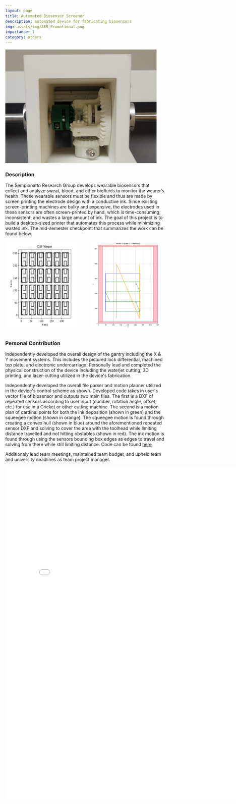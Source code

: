 ```yaml
---
layout: page
title: Automated Biosensor Screener
description: automated device for fabricating biosensors
img: assets/img/ABS_Promotional.png
importance: 1
category: others
---
```


<img title="differential" alt="differential" src="/assets/img/ABS_Differential.png" width="480" height = "360">

### Description

The Sempionatto Research Group develops wearable biosensors that collect and analyze sweat, blood, and other biofluids to monitor the wearer’s health. These wearable sensors must be flexible and thus are made by screen printing the electrode design with a conductive ink. Since existing screen-printing machines are bulky and expensive, the electrodes used in these sensors are often screen-printed by hand, which is time-consuming, inconsistent, and wastes a large amount of ink. The goal of this project is to build a desktop-sized printer that automates this process while minimizing wasted ink. The mid-semester checkpoint that summarizes the work can be found below.

<div style="display: flex; justify-content: space-between;">
    <img title="ABS Repeated Dxf" alt="ABS Repeated DXF" src="/assets/img/ABS_Repeated_DXF.png" style="width: 45%; margin-right: 5px;">
    <img title="ABS Motion Plan" alt="ABS Motion Plan" src="/assets/img/ABS_Motion_Plan.png" style="width: 45%; margin-right: 5px;">
</div> <br>

### Personal Contribution

Independently developed the overall design of the gantry including the X & Y movement systems. This includes the pictured lock differential, machined top plate, and electronic undercarriage. Personally lead and completed the physical construction of the device including the waterjet cutting, 3D printing, and laser-cutting utilized in the device's fabrication. <br>

Independently developed the overall file parser and motion planner utilized in the device's control scheme as shown. Developed code takes in user's vector file of biosensor and outputs two main files. The first is a DXF of repeated sensors according to user input (number, rotation angle, offset, etc.) for use in a Cricket or other cutting machine. The second is a motion plan of cardinal points for both the ink deposition (shown in green) and the squeegee motion (shown in orange). The squeegee motion is found through creating a convex hull (shown in blue) around the aforementioned repeated sensor DXF and solving to cover the area with the toolhead while limiting distance travelled and not hitting obstables (shown in red). The ink motion is found through using the sensors bounding box edges as edges to travel and solving from there while still limiting distance. Code can be found [here](https://github.com/JohnDavidVill/pressing-matters/tree/visualizer_test)

Additionaly lead team meetings, maintained team budget, and upheld team and university deadlines as team project manager. <br>

<embed src="/assets/pdf/ABS_Checkpoint.pdf" width="816px" height="1056px" />
